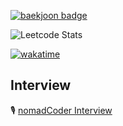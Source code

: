 [![baekjoon badge](http://mazassumnida.wtf/api/v2/generate_badge?boj=0626na)](https://solved.ac/profile/0626na)

![Leetcode Stats](https://leetcard.jacoblin.cool/0626na)

[![wakatime](https://wakatime.com/badge/user/865c4835-c28d-480d-8c1d-42f9ab5aee77.svg)](https://wakatime.com/@865c4835-c28d-480d-8c1d-42f9ab5aee77)




## Interview
🎙️ [nomadCoder Interview](https://nomadcoders.co/community/thread/5747)

